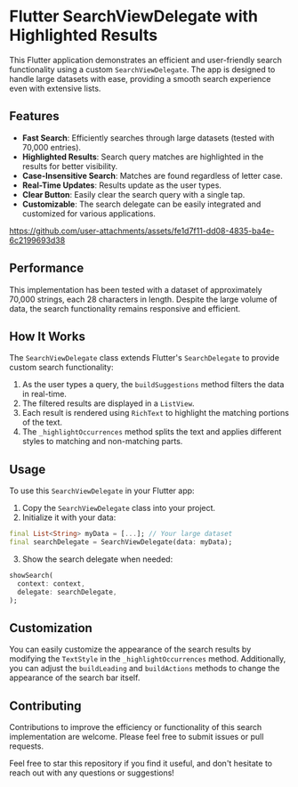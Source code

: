 # Flutter SearchViewDelegate with Highlighted Results

This Flutter application demonstrates an efficient and user-friendly search functionality using a custom `SearchViewDelegate`. The app is designed to handle large datasets with ease, providing a smooth search experience even with extensive lists.

## Features

- **Fast Search**: Efficiently searches through large datasets (tested with 70,000 entries).
- **Highlighted Results**: Search query matches are highlighted in the results for better visibility.
- **Case-Insensitive Search**: Matches are found regardless of letter case.
- **Real-Time Updates**: Results update as the user types.
- **Clear Button**: Easily clear the search query with a single tap.
- **Customizable**: The search delegate can be easily integrated and customized for various applications.


https://github.com/user-attachments/assets/fe1d7f11-dd08-4835-ba4e-6c2199693d38


## Performance

This implementation has been tested with a dataset of approximately 70,000 strings, each 28 characters in length. Despite the large volume of data, the search functionality remains responsive and efficient.

## How It Works

The `SearchViewDelegate` class extends Flutter's `SearchDelegate` to provide custom search functionality:

1. As the user types a query, the `buildSuggestions` method filters the data in real-time.
2. The filtered results are displayed in a `ListView`.
3. Each result is rendered using `RichText` to highlight the matching portions of the text.
4. The `_highlightOccurrences` method splits the text and applies different styles to matching and non-matching parts.

## Usage

To use this `SearchViewDelegate` in your Flutter app:

1. Copy the `SearchViewDelegate` class into your project.
2. Initialize it with your data:

```dart
final List<String> myData = [...]; // Your large dataset
final searchDelegate = SearchViewDelegate(data: myData);
```

3. Show the search delegate when needed:

```dart
showSearch(
  context: context,
  delegate: searchDelegate,
);
```

## Customization

You can easily customize the appearance of the search results by modifying the `TextStyle` in the `_highlightOccurrences` method. Additionally, you can adjust the `buildLeading` and `buildActions` methods to change the appearance of the search bar itself.

## Contributing

Contributions to improve the efficiency or functionality of this search implementation are welcome. Please feel free to submit issues or pull requests.

Feel free to star this repository if you find it useful, and don't hesitate to reach out with any questions or suggestions!
